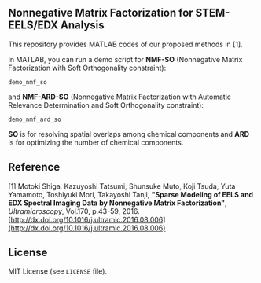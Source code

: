 ## Nonnegative Matrix Factorization for STEM-EELS/EDX Analysis

This repository provides MATLAB codes of our proposed methods in [1].

In MATLAB, you can run a demo script for **NMF-SO** (Nonnegative Matrix Factorization with Soft Orthogonality constraint):

    demo_nmf_so

and **NMF-ARD-SO** (Nonnegative Matrix Factorization with Automatic Relevance Determination and Soft Orthogonality constraint):

    demo_nmf_ard_so
    
**SO** is for resolving spatial overlaps among chemical components and **ARD** is for optimizing the number of chemical components.


## Reference

[1]
Motoki Shiga, Kazuyoshi Tatsumi, Shunsuke Muto, Koji Tsuda, Yuta Yamamoto, Toshiyuki Mori, Takayoshi Tanji,
  **"Sparse Modeling of EELS and EDX Spectral Imaging Data by Nonnegative Matrix Factorization"**,  
  *Ultramicroscopy*, Vol.170, p.43-59, 2016.  
[http://dx.doi.org/10.1016/j.ultramic.2016.08.006](http://dx.doi.org/10.1016/j.ultramic.2016.08.006)


## License

MIT License (see `LICENSE` file).
